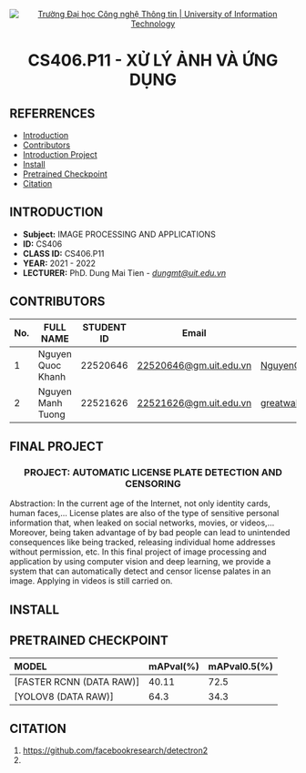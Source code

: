 <!-- Banner -->
<p align="center">
  <a href="https://www.uit.edu.vn/" title="Trường Đại học Công nghệ Thông tin" style="border: none;">
    <img src="https://i.imgur.com/WmMnSRt.png" alt="Trường Đại học Công nghệ Thông tin | University of Information Technology">
  </a>
</p>

<!-- Title -->
<h1 align="center"><b>CS406.P11 - XỬ LÝ ẢNH VÀ ỨNG DỤNG</b></h1>

## REFERRENCES
* [Introduction](#giới-thiệu-môn-học)
* [Contributors](#giới-thiệu-nhóm)
* [Introduction Project](#giới-thiệu-đề-tài)
* [Install](#cài-đặt)
* [Pretrained Checkpoint](#checkpoint)
* [Citation](#tài-liệu-tham-khảo)

<a name ="giới-thiệu-môn-học"></a>
## INTRODUCTION
* **Subject:** IMAGE PROCESSING AND APPLICATIONS
* **ID:** CS406
* **CLASS ID:** CS406.P11
* **YEAR:** 2021 - 2022
* **LECTURER:** PhD. Dung Mai Tien - *dungmt@uit.edu.vn*

<a name ="giới-thiệu-nhóm"></a>
## CONTRIBUTORS
| No. | FULL NAME | STUDENT ID | Email | Github | 
|-----|-----------|------------|-------|--------|
| 1 | Nguyen Quoc Khanh | 22520646 | 22520646@gm.uit.edu.vn | [NguyenQuocKhanh1301](https://github.com/NguyenQuocKhanh1301) | 
| 2 | Nguyen Manh Tuong | 22521626 |  22521626@gm.uit.edu.vn | [greatwall2704](https://github.com/greatwall2704) | 

<a name ="giới-thiệu-đề-tài"></a>
## FINAL PROJECT
<h3 align="center">PROJECT: AUTOMATIC LICENSE PLATE DETECTION AND CENSORING</h3>
Abstraction: In the current age of the Internet, not only identity cards, human faces,... License plates are also of the type of sensitive personal information that, when leaked on social networks, movies, or videos,... Moreover, being taken advantage of by bad people can lead to unintended consequences like being tracked, releasing individual home addresses without permission, etc. In this final project of image processing and application by using computer vision and deep learning, we provide a system that can automatically detect and censor license palates in an image. Applying in videos is still carried on.

<a name ="cài-đặt"></a>
## INSTALL

<a name ="checkpoints"></a>
## PRETRAINED CHECKPOINT
| MODEL | mAPval(%) | mAPval0.5(%) | 
| :--- | --- | --- |  
| [FASTER RCNN (DATA RAW)]| 40.11 | 72.5 |  
| [YOLOV8 (DATA RAW)]| 64.3 | 34.3 | 

<a name = "tài-liệu-tham-khảo"></a>
## CITATION
1. https://github.com/facebookresearch/detectron2
2. 

